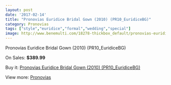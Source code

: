 ```yaml
---
layout: post
date: '2017-02-14'
title: "Pronovias Euridice Bridal Gown (2010) (PR10_EuridiceBG)"
category: Pronovias
tags: ["style","euridice","formal","wedding","special"]
image: http://www.benemulti.com/18278-thickbox_default/pronovias-euridice-bridal-gown-2010-pr10euridicebg.jpg
---
```

Pronovias Euridice Bridal Gown (2010) (PR10_EuridiceBG)

On Sales: **$389.99**
<a href="https://www.benemulti.com/en/pronovias/6916-pronovias-euridice-bridal-gown-2010-pr10euridicebg.html"><amp-img layout="responsive" width="600" height="600" src="//www.benemulti.com/18278-thickbox_default/pronovias-euridice-bridal-gown-2010-pr10euridicebg.jpg" alt="Pronovias Euridice Bridal Gown (2010) (PR10_EuridiceBG) 0" /></a>
<a href="https://www.benemulti.com/en/pronovias/6916-pronovias-euridice-bridal-gown-2010-pr10euridicebg.html"><amp-img layout="responsive" width="600" height="600" src="//www.benemulti.com/18280-thickbox_default/pronovias-euridice-bridal-gown-2010-pr10euridicebg.jpg" alt="Pronovias Euridice Bridal Gown (2010) (PR10_EuridiceBG) 1" /></a>
<a href="https://www.benemulti.com/en/pronovias/6916-pronovias-euridice-bridal-gown-2010-pr10euridicebg.html"><amp-img layout="responsive" width="600" height="600" src="//www.benemulti.com/18279-thickbox_default/pronovias-euridice-bridal-gown-2010-pr10euridicebg.jpg" alt="Pronovias Euridice Bridal Gown (2010) (PR10_EuridiceBG) 2" /></a>

Buy it: [Pronovias Euridice Bridal Gown (2010) (PR10_EuridiceBG)](https://www.benemulti.com/en/pronovias/6916-pronovias-euridice-bridal-gown-2010-pr10euridicebg.html "Pronovias Euridice Bridal Gown (2010) (PR10_EuridiceBG)")

View more: [Pronovias](https://www.benemulti.com/en/55-pronovias "Pronovias")